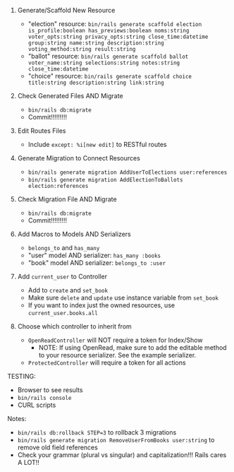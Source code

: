 1. Generate/Scaffold New Resource
    - "election" resource: `bin/rails generate scaffold election is_profile:boolean has_previews:boolean noms:string voter_opts:string privacy_opts:string close_time:datetime group:string name:string description:string voting_method:string result:string`
    - "ballot" resource: `bin/rails generate scaffold ballot voter_name:string selections:string notes:string close_time:datetime`
    - "choice" resource: `bin/rails generate scaffold choice title:string description:string link:string`


2. Check Generated Files AND Migrate
    - `bin/rails db:migrate`
    - Commit!!!!!!!!!

3. Edit Routes Files
    - Include `except: %i[new edit]` to RESTful routes

4. Generate Migration to Connect Resources
    - `bin/rails generate migration AddUserToElections user:references`
    - `bin/rails generate migration AddElectionToBallots election:references`

5. Check Migration File AND Migrate
    - `bin/rails db:migrate`
    - Commit!!!!!!!!!

6. Add Macros to Models AND Serializers
    - `belongs_to` and `has_many`
    - "user" model AND serializer: `has_many :books`
    - "book" model AND serializer: `belongs_to :user`

7. Add `current_user` to Controller
    - Add to `create` and `set_book`
    - Make sure `delete` and `update` use instance variable from `set_book`
    - If you want to index just the owned resources, use `current_user.books.all`

8. Choose which controller to inherit from
    - `OpenReadController` will NOT require a token for Index/Show
        - NOTE: If using OpenRead, make sure to add the editable method to your resource serializer. See the example serializer.
    - `ProtectedController` will require a token for all actions

TESTING:
   - Browser to see results
   - `bin/rails console`
   - CURL scripts

Notes:
   - `bin/rails db:rollback STEP=3` to rollback 3 migrations
   - `bin/rails generate migration RemoveUserFromBooks user:string` to remove old field references
   - Check your grammar (plural vs singular) and capitalization!!! Rails cares A LOT!!
